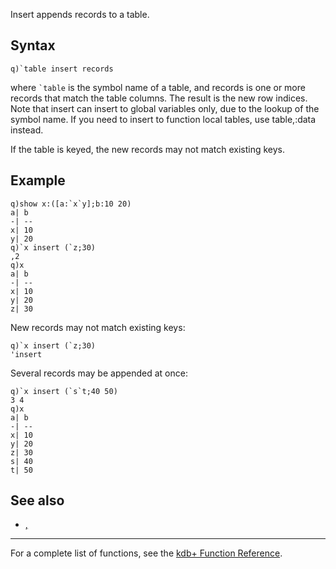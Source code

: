 Insert appends records to a table.

Syntax
------

    q)`table insert records

where `` `table `` is the symbol name of a table, and records is one or more records that match the table columns. The result is the new row indices. Note that insert can insert to global variables only, due to the lookup of the symbol name. If you need to insert to function local tables, use table,:data instead.

If the table is keyed, the new records may not match existing keys.

Example
-------

    q)show x:([a:`x`y];b:10 20)
    a| b
    -| --
    x| 10
    y| 20
    q)`x insert (`z;30)
    ,2
    q)x
    a| b
    -| --
    x| 10
    y| 20
    z| 30

New records may not match existing keys:

    q)`x insert (`z;30)
    'insert

Several records may be appended at once:

    q)`x insert (`s`t;40 50)
    3 4
    q)x
    a| b
    -| --
    x| 10
    y| 20
    z| 30
    s| 40
    t| 50

See also
--------

-   [,](Reference/Comma "wikilink")

------------------------------------------------------------------------

For a complete list of functions, see the [kdb+ Function Reference](Reference "wikilink").
